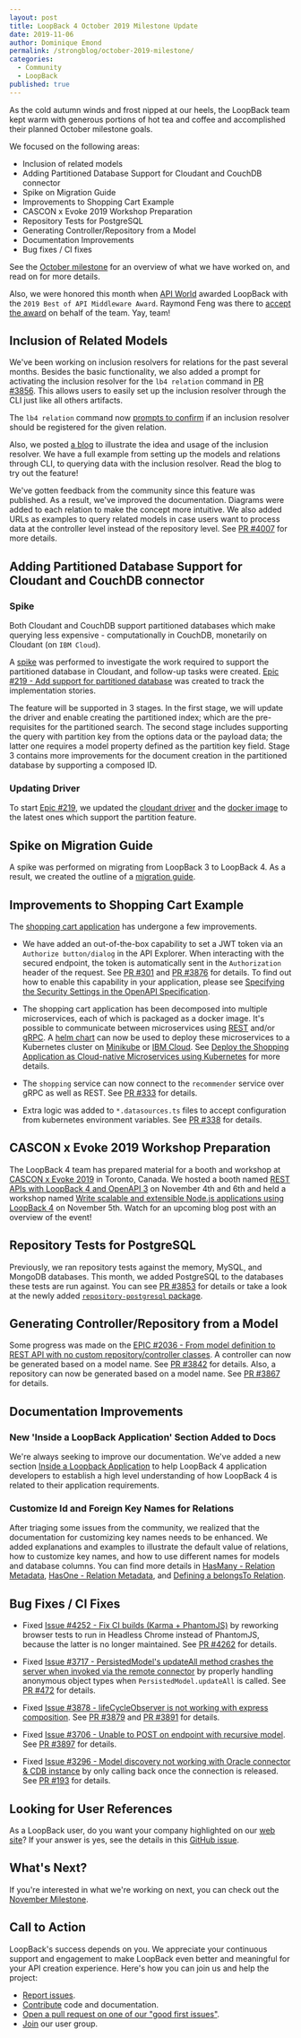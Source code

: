 ```yaml
---
layout: post
title: LoopBack 4 October 2019 Milestone Update
date: 2019-11-06
author: Dominique Emond
permalink: /strongblog/october-2019-milestone/
categories:
  - Community
  - LoopBack
published: true
---
```


As the cold autumn winds and frost nipped at our heels, the LoopBack team kept warm with generous portions of hot tea and coffee and accomplished their planned October milestone goals.

We focused on the following areas:

- Inclusion of related models
- Adding Partitioned Database Support for Cloudant and CouchDB connector
- Spike on Migration Guide
- Improvements to Shopping Cart Example
- CASCON x Evoke 2019 Workshop Preparation
- Repository Tests for PostgreSQL
- Generating Controller/Repository from a Model
- Documentation Improvements
- Bug fixes / CI fixes

See the [October milestone](https://github.com/strongloop/loopback-next/issues/3801) for an overview of what we have worked on, and read on for more details.
<!--more-->
Also, we were honored this month when [API World](https://apiworld.co/) awarded LoopBack with the `2019 Best of API Middleware Award`. Raymond Feng was there to [accept the award](https://twitter.com/cyberfeng/status/1181943111531909120) on behalf of the team. Yay, team!

## Inclusion of Related Models

We've been working on inclusion resolvers for relations for the past several months. Besides the basic functionality, we also added a prompt for activating the inclusion resolver for the `lb4 relation` command in [PR #3856](https://github.com/strongloop/loopback-next/pull/3856). This allows users to easily set up the inclusion resolver through the CLI just like all others artifacts.

The `lb4 relation` command now [prompts to confirm](https://loopback.io/doc/en/lb4/Relation-generator.html#arguments) if an inclusion resolver should be registered for the given relation.

Also, we posted [a blog](https://strongloop.com/strongblog/inclusion-of-related-models/) to illustrate the idea and usage of the inclusion resolver. We have a full example from setting up the models and relations through CLI, to querying data with the inclusion resolver. Read the blog to try out the feature!

We've gotten feedback from the community since this feature was published. As a result, we've improved the documentation. Diagrams were added to each relation to make the concept more intuitive. We also added URLs as examples to query related models in case users want to process data at the controller level instead of the repository level. See [PR #4007](https://github.com/strongloop/loopback-next/pull/4007) for more details.

## Adding Partitioned Database Support for Cloudant and CouchDB connector

### Spike

Both Cloudant and CouchDB support partitioned databases which make querying less expensive - computationally in CouchDB, monetarily on Cloudant (on `IBM Cloud`).

A [spike](https://github.com/strongloop/loopback-connector-cloudant/issues/214) was performed to investigate the work required to support the partitioned database in Cloudant, and follow-up tasks were created. [Epic #219 - Add support for partitioned database](https://github.com/strongloop/loopback-connector-cloudant/issues/219) was created to track the implementation stories.

The feature will be supported in 3 stages. In the first stage, we will update the driver and enable creating the partitioned index; which are the pre-requisites for the partitioned search. The second stage includes supporting the query with partition key from the options data or the payload data; the latter one requires a model property defined as the partition key field. Stage 3 contains more improvements for the document creation in the partitioned database by supporting a composed ID.

### Updating Driver

To start [Epic #219](https://github.com/strongloop/loopback-connector-cloudant/issues/219), we updated the [cloudant driver](https://github.com/cloudant/nodejs-cloudant) and the [docker image](https://hub.docker.com/r/ibmcom/couchdb3) to the latest ones which support the partition feature.

## Spike on Migration Guide

A spike was performed on migrating from LoopBack 3 to LoopBack 4. As a result, we created the outline of a [migration guide](https://loopback.io/doc/en/lb4/migration-overview.html).

## Improvements to Shopping Cart Example

The [shopping cart application](https://github.com/strongloop/loopback4-example-shopping) has undergone a few improvements.

- We have added an out-of-the-box capability to set a JWT token via an `Authorize button/dialog` in the API Explorer. When interacting with the secured endpoint, the token is automatically sent in the `Authorization` header of the request. See [PR #301](https://github.com/strongloop/loopback4-example-shopping/pull/301) and [PR #3876](https://github.com/strongloop/loopback-next/pull/3876) for details. To find out how to enable this capability in your application, please see [Specifying the Security Settings in the OpenAPI Specification](https://loopback.io/doc/en/lb4/Authentication-Tutorial.html#specifying-the-security-settings-in-the-openapi-specification).

- The shopping cart application has been decomposed into multiple microservices, each of which is packaged as a docker image. It's possible to communicate between microservices using [REST](https://en.wikipedia.org/wiki/Representational_state_transfer) and/or [gRPC](https://grpc.io/). A [helm chart](https://helm.sh/docs/developing_charts/) can now be used to deploy these microservices to a Kubernetes cluster on [Minikube](https://github.com/kubernetes/minikube) or [IBM Cloud](https://www.ibm.com/cloud). See [Deploy the Shopping Application as Cloud-native Microservices using Kubernetes](https://github.com/strongloop/loopback4-example-shopping/blob/master/kubernetes/README.md) for more details.

- The `shopping` service can now connect to the `recommender` service over gRPC as well as REST. See [PR #333](https://github.com/strongloop/loopback4-example-shopping/pull/333) for details.

- Extra logic was added to `*.datasources.ts` files to accept configuration from kubernetes environment variables. See [PR #338](https://github.com/strongloop/loopback4-example-shopping/pull/338) for details.


## CASCON x Evoke 2019 Workshop Preparation

The LoopBack 4 team has prepared material for a booth and workshop at [CASCON x Evoke 2019](http://www-01.ibm.com/ibm/cas/cascon/) in Toronto, Canada. We hosted a booth named [REST APIs with LoopBack 4 and OpenAPI 3](https://pheedloop.com/cascon/site/sessions/?id=DugCzZ) on November 4th and 6th and held a workshop named [Write scalable and extensible Node.js applications using LoopBack 4](https://pheedloop.com/cascon/site/sessions/?id=OhNsKW) on November 5th. Watch for an upcoming blog post with an overview of the event!

## Repository Tests for PostgreSQL

Previously, we ran repository tests against the memory, MySQL, and MongoDB databases. This month, we added PostgreSQL to the databases these tests are run against. You can see [PR #3853](https://github.com/strongloop/loopback-next/pull/3853) for details or take a look at the newly added [`repository-postgresql` package](https://github.com/strongloop/loopback-next/tree/master/acceptance/repository-postgresql).

## Generating Controller/Repository from a Model

Some progress was made on the [EPIC #2036 - From model definition to REST API with no custom repository/controller classes](https://github.com/strongloop/loopback-next/issues/2036). A controller can now be generated based on a model name. See [PR #3842](https://github.com/strongloop/loopback-next/pull/3842) for details. Also, a repository can now be generated based on a model name. See [PR #3867](https://github.com/strongloop/loopback-next/pull/3867) for details.

## Documentation Improvements

### New 'Inside a LoopBack Application' Section Added to Docs

We're always seeking to improve our documentation. We've added a new section [Inside a Loopback Application](https://loopback.io/doc/en/lb4/Inside-LoopBack-Application.html) to help LoopBack 4 application developers to establish a high level understanding of how LoopBack 4 is related to their application requirements.

### Customize Id and Foreign Key Names for Relations

After triaging some issues from the community, we realized that the documentation for customizing key names needs to be enhanced. We added explanations and examples to illustrate the default value of relations, how to customize key names, and how to use different names for models and database columns. You can find more details in [HasMany - Relation Metadata](https://loopback.io/doc/en/lb4/HasMany-relation.html#relation-metadata), [HasOne - Relation Metadata](https://loopback.io/doc/en/lb4/hasOne-relation.html#relation-metadata), and [Defining a belongsTo Relation](https://loopback.io/doc/en/lb4/BelongsTo-relation.html#defining-a-belongsto-relation).

## Bug Fixes / CI Fixes

- Fixed [Issue #4252 - Fix CI builds (Karma + PhantomJS)](https://github.com/strongloop/loopback/issues/4252) by reworking browser tests to run in Headless Chrome instead of PhantomJS, because the latter is no longer maintained. See [PR #4262](https://github.com/strongloop/loopback/pull/4262) for details.

- Fixed [Issue #3717 - PersistedModel's updateAll method crashes the server when invoked via the remote connector](https://github.com/strongloop/loopback/issues/3717) by properly handling anonymous object types when `PersistedModel.updateAll` is called. See [PR #472](https://github.com/strongloop/strong-remoting/pull/472) for details.

- Fixed [Issue #3878 - lifeCycleObserver is not working with express composition](https://github.com/strongloop/loopback-next/issues/3878). See [PR #3879](https://github.com/strongloop/loopback-next/pull/3879) and [PR #3891](https://github.com/strongloop/loopback-next/pull/3891) for details.

- Fixed [Issue #3706 - Unable to POST on endpoint with recursive model](https://github.com/strongloop/loopback-next/issues/3706). See [PR #3897](https://github.com/strongloop/loopback-next/pull/3897) for details.

- Fixed [Issue #3296 - Model discovery not working with Oracle connector & CDB instance](https://github.com/strongloop/loopback-next/issues/3296) by only calling back once the connection is released. See [PR #193](https://github.com/strongloop/loopback-connector-oracle/pull/193) for details.

## Looking for User References

As a LoopBack user, do you want your company highlighted on our [web site](https://loopback.io/)? If your answer is yes, see the details in this [GitHub issue](https://github.com/strongloop/loopback-next/issues/3047).

## What's Next?

If you're interested in what we're working on next, you can check out the [November Milestone](https://github.com/strongloop/loopback-next/issues/4029).

## Call to Action

LoopBack's success depends on you. We appreciate your continuous support and engagement to make LoopBack even better and meaningful for your API creation experience. Here's how you can join us and help the project:

- [Report issues](https://github.com/strongloop/loopback-next/issues).
- [Contribute](https://github.com/strongloop/loopback-next/blob/master/docs/CONTRIBUTING.md) code and documentation.
- [Open a pull request on one of our "good first issues"](https://github.com/strongloop/loopback-next/labels/good%20first%20issue).
- [Join](https://github.com/strongloop/loopback-next/issues/110) our user group.
